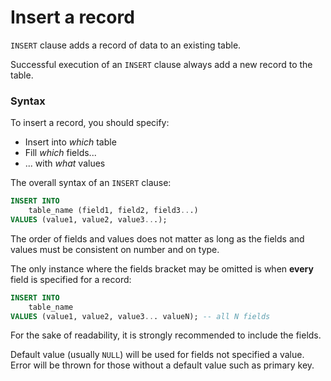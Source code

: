 # Insert a record

`INSERT` clause adds a record of data to an existing table.

Successful execution of an `INSERT` clause always add a new record to the table.

### Syntax

To insert a record, you should specify:

*   Insert into *which* table
*   Fill *which* fields...
*   ... with *what* values

The overall syntax of an `INSERT` clause:

```sql
INSERT INTO
	table_name (field1, field2, field3...)
VALUES (value1, value2, value3...);
```

The order of fields and values does not matter as long as
the fields and values must be consistent on number and on type.

The only instance where the fields bracket may be omitted is when **every** field is specified for a record:

```sql
INSERT INTO
	table_name
VALUES (value1, value2, value3... valueN); -- all N fields
```

For the sake of readability, it is strongly recommended to include the fields.

Default value (usually `NULL`) will be used for fields not specified a value.
Error will be thrown for those without a default value such as primary key.
